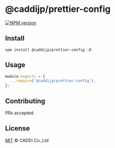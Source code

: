 # @caddijp/prettier-config

[![NPM version](https://badge.fury.io/js/%40caddijp%2Fprettier-config.svg)](https://badge.fury.io/js/%40caddijp%2Fprettier-config)

## Install

    npm install @caddijp/prettier-config -D

## Usage

```js
module.exports = {
  ...require('@caddijp/prettier-config'),
};
```

## Contributing

PRs accepted.

## License

[MIT](https://github.com/caddijp/frontend/blob/master/LICENSE) © CADDi Co.,Ltd
